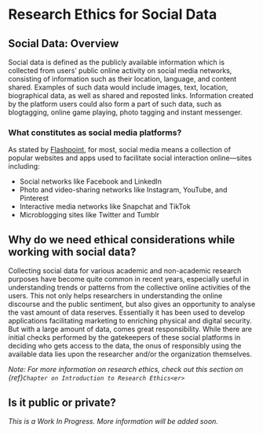 # Research Ethics for Social Data


## Social Data: Overview

Social data is defined as the publicly available information which is collected from users’ public online activity on social media networks, consisting of information such as their location, language, and content shared. Examples of such data would include images, text, location, biographical data, as well as shared and reposted links.
Information created by the platform users could also form a part of such data, such as blogtagging, online game playing, photo tagging and instant messenger.


### What constitutes as social media platforms?

As stated by [Flashpoint](https://flashpoint.io/blog/social-data-enhanced-security/), for most, social media means a collection of popular websites and apps used to facilitate social interaction online—sites including:

* Social networks like Facebook and LinkedIn
* Photo and video-sharing networks like Instagram, YouTube, and Pinterest
* Interactive media networks like Snapchat and TikTok
* Microblogging sites like Twitter and Tumblr


## Why do we need ethical considerations while working with social data?

Collecting social data for various academic and non-academic research purposes have become quite common in recent years, especially useful in understanding trends or patterns from the collective online activities of the users. This not only helps researchers in understanding the online discourse and the public sentiment, but also gives an opportunity to analyse the vast amount of data reserves. 
Essentially it has been used to develop applications facilitating marketing to enriching physical and digital security.
But with a large amount of data, comes great responsibility.
While there are initial checks performed by the gatekeepers of these social platforms in deciding who gets access to the data, the onus of responsibly using the available data lies upon the researcher and/or the organization themselves. 

_Note: For more information on research ethics, check out this section on {ref}`Chapter on Introduction to Research Ethics<er>`_


## Is it public or private?



*_This is a Work In Progress. More information will be added soon._*

